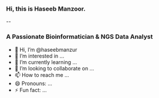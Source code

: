 ### Hi, this is Haseeb Manzoor.
--
### A Passionate Bioinformatician & NGS Data Analyst
- 👋 Hi, I’m @haseebmanzur
- 👀 I’m interested in ...
- 🌱 I’m currently learning ...
- 💞️ I’m looking to collaborate on ...
- 📫 How to reach me ...
- 😄 Pronouns: ...
- ⚡ Fun fact: ...

<!---
haseebmanzur/haseebmanzur is a ✨ special ✨ repository because its `README.md` (this file) appears on your GitHub profile.
You can click the Preview link to take a look at your changes.
--->
